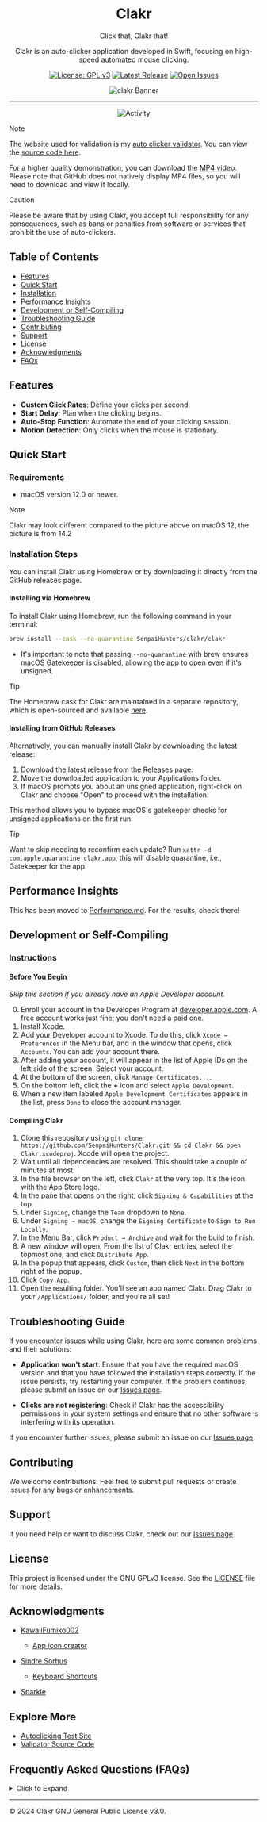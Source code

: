 <div align="center">

# Clakr

Click that, Clakr that!

Clakr is an auto-clicker application developed in Swift, focusing on high-speed automated mouse clicking.

[![License: GPL v3](https://img.shields.io/badge/License-GPLv3-blue.svg)](LICENSE.md)
[![Latest Release](https://img.shields.io/github/release/senpaihunters/clakr.svg)](https://github.com/senpaihunters/clakr/releases)
[![Open Issues](https://img.shields.io/github/issues/senpaihunters/clakr.svg)](https://github.com/senpaihunters/clakr/issues)

![clakr Banner](assets/clakr.gif)

---

![Activity](https://repobeats.axiom.co/api/embed/546eacfe73cf9c90c7f2b0056399fa6bc5cbacbc.svg "analytics image")

</div>

> [!NOTE]
>
> The website used for validation is my [auto clicker validator](https://clakr-delta.vercel.app). You can view the [source code here](autoclicker-tests/website).
>
> For a higher quality demonstration, you can download the [MP4 video](/assets/clakr-web.mp4). Please note that GitHub does not natively display MP4 files, so you will need to download and view it locally.

> [!CAUTION]
> Please be aware that by using Clakr, you accept full responsibility for any consequences, such as bans or penalties from software or services that prohibit the use of auto-clickers.

## Table of Contents

- [Features](#features)
- [Quick Start](#quick-start)
- [Installation](#installation-steps)
- [Performance Insights](#performance-insights)
- [Development or Self-Compiling](#development-or-self-compiling)
- [Troubleshooting Guide](#troubleshooting-guide)
- [Contributing](#contributing)
- [Support](#support)
- [License](#license)
- [Acknowledgments](#acknowledgments)
- [FAQs](#frequently-asked-questions-faqs)

## Features

- **Custom Click Rates**: Define your clicks per second.
- **Start Delay**: Plan when the clicking begins.
- **Auto-Stop Function**: Automate the end of your clicking session.
- **Motion Detection**: Only clicks when the mouse is stationary.

## Quick Start

### Requirements

- macOS version 12.0 or newer.

> [!NOTE]
> Clakr may look different compared to the picture above on macOS 12, the picture is from 14.2

### Installation Steps

You can install Clakr using Homebrew or by downloading it directly from the GitHub releases page.

#### Installing via Homebrew

To install Clakr using Homebrew, run the following command in your terminal:

```bash
brew install --cask --no-quarantine SenpaiHunters/clakr/clakr
```

- It's important to note that passing `--no-quarantine` with brew ensures macOS Gatekeeper is disabled, allowing the app to open even if it's unsigned.

> [!TIP]
>
> The Homebrew cask for Clakr are maintained in a separate repository, which is open-sourced and available [here](https://github.com/SenpaiHunters/homebrew-clakr).

#### Installing from GitHub Releases

Alternatively, you can manually install Clakr by downloading the latest release:

1. Download the latest release from the [Releases page](https://github.com/senpaihunters/clakr/releases).
2. Move the downloaded application to your Applications folder.
3. If macOS prompts you about an unsigned application, right-click on Clakr and choose "Open" to proceed with the installation.

This method allows you to bypass macOS's gatekeeper checks for unsigned applications on the first run.

> [!TIP]
>
> Want to skip needing to reconfirm each update? Run `xattr -d com.apple.quarantine clakr.app`, this will disable quarantine, i.e., Gatekeeper for the app.

## Performance Insights

This has been moved to [Performance.md](Performance.md). For the results, check there!

## Development or Self-Compiling

### Instructions

#### Before You Begin

*Skip this section if you already have an Apple Developer account.*

0. Enroll your account in the Developer Program at [developer.apple.com](https://developer.apple.com/). A free account works just fine; you don't need a paid one.
1. Install Xcode.
2. Add your Developer account to Xcode. To do this, click `Xcode → Preferences` in the Menu bar, and in the window that opens, click `Accounts`. You can add your account there.
3. After adding your account, it will appear in the list of Apple IDs on the left side of the screen. Select your account.
4. At the bottom of the screen, click `Manage Certificates...`.
5. On the bottom left, click the **+** icon and select `Apple Development`.
6. When a new item labeled `Apple Development Certificates` appears in the list, press `Done` to close the account manager.

#### Compiling Clakr

1. Clone this repository using `git clone https://github.com/SenpaiHunters/Clakr.git && cd Clakr && open Clakr.xcodeproj`. Xcode will open the project.
2. Wait until all dependencies are resolved. This should take a couple of minutes at most.
3. In the file browser on the left, click `Clakr` at the very top. It's the icon with the App Store logo.
4. In the pane that opens on the right, click `Signing & Capabilities` at the top.
5. Under `Signing`, change the `Team` dropdown to `None`.
6. Under `Signing → macOS`, change the `Signing Certificate` to `Sign to Run Locally`.
7. In the Menu Bar, click `Product → Archive` and wait for the build to finish.
8. A new window will open. From the list of Clakr entries, select the topmost one, and click `Distribute App`.
9. In the popup that appears, click `Custom`, then click `Next` in the bottom right of the popup.
10. Click `Copy App`.
11. Open the resulting folder. You'll see an app named Clakr. Drag Clakr to your `/Applications/` folder, and you're all set!

## Troubleshooting Guide

If you encounter issues while using Clakr, here are some common problems and their solutions:

- **Application won't start**: Ensure that you have the required macOS version and that you have followed the installation steps correctly. If the issue persists, try restarting your computer. If the problem continues, please submit an issue on our [Issues page](https://github.com/senpaihunters/clakr/issues).

- **Clicks are not registering**: Check if Clakr has the accessibility permissions in your system settings and ensure that no other software is interfering with its operation.

If you encounter further issues, please submit an issue on our [Issues page](https://github.com/senpaihunters/clakr/issues).

## Contributing

We welcome contributions! Feel free to submit pull requests or create issues for any bugs or enhancements.

## Support

If you need help or want to discuss Clakr, check out our [Issues page](https://github.com/senpaihunters/clakr/issues).

## License

This project is licensed under the GNU GPLv3 license. See the [LICENSE](LICENSE.md) file for more details.

## Acknowledgments

- [KawaiiFumiko002](https://github.com/Alessandro15204)
  - [App icon creator](https://github.com/SenpaiHunters/Clakr/tree/main/clakr/clakr/Assets.xcassets/AppIcon.appiconset)

- [Sindre Sorhus](https://github.com/sindresorhus)
  - [Keyboard Shortcuts](https://github.com/sindresorhus/KeyboardShortcuts)

- [Sparkle](https://github.com/sparkle-project/Sparkle)

## Explore More

- [Autoclicking Test Site](https://clakr-delta.vercel.app/)
- [Validator Source Code](autoclicker-tests/website/index.html)

## Frequently Asked Questions (FAQs)

<details>
<summary>Click to Expand</summary>

- **Q: Can I use Clakr for gaming?**
  - A: Yes, but you should check the game's terms of service regarding the use of auto-clickers. Clakr will not be held responsible for any consequences, such as bans or penalties, from software or services that prohibit the use of auto-clickers.

- **Q: Does Clakr work on non-macOS systems?**
  - A: Currently, Clakr is only available for macOS version 12.0 or newer.

- **Q: How can I contribute to the development of Clakr?**
  - A: Check out our [Contributing](#contributing) section for guidelines on how to contribute.

- **Q: How much system resources does Clakr use?**
  - A: Clakr uses about 38.7 MB of RAM when open, and depending on the clicks per second (CPS) you set, it consumes approximately 0.7% of your CPU while active (values measured using `btop`).

- **Q: Is Clakr a menu bar app?**
  - A: Yes, Clakr can be configured as a menu bar app or used as a standalone application, whichever you prefer. This option can be found in the settings.

- **Q: Does Clakr support hotkeys?**
  - A: Yes, hotkey activation for Clakr is supported!

- **Q: Do you plan on supporting any lower macOS versions?**
  - A: No, macOS 12 is the minimum version we plan to support. Building Clakr for lower versions may be possible, but it is untested and not officially supported.

- **Q: Is Clakr available through Homebrew?**
  - A: Yes! It can be installed by running `brew install --cask --no-quarantine SenpaiHunters/clakr/clakr`.

- **Q: Am I going to change the name to Clark?**
  - A: Who knows! Maybe, even I don't know!

- **Q: Does Clakr track me?**
  - A: Clakr does not track your activities. In version 1.1 (481), we introduced auto-updating, which pings `senpaihunters.github.io`, our update domain. If you're concerned about privacy, you can block this domain using tools like LuLu or Little Snitch, or by adjusting your DNS settings. However, blocking the domain means you'll need to manually check for and install future updates. Alternatively, you can disable auto-updating in the app's settings, which will prevent the app from making update requests, offering a similar outcome to using a network blocking tool. As always, you are welcome to inspect our code.

</details>

---

© 2024 Clakr GNU General Public License v3.0.
